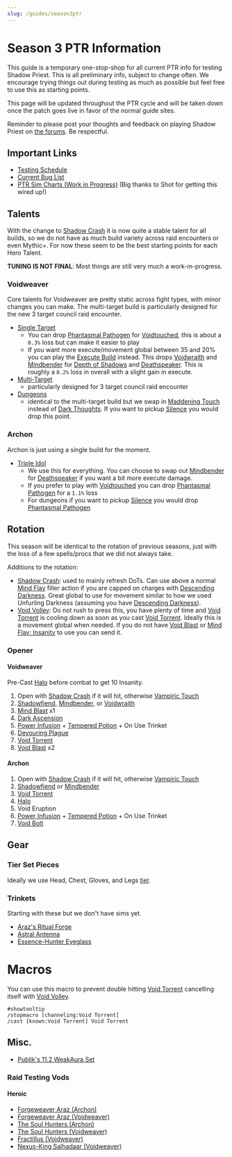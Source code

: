 ```yaml
---
slug: /guides/season3ptr
---
```


# Season 3 PTR Information
This guide is a temporary one-stop-shop for all current PTR info for testing Shadow Priest. This is all preliminary info, subject to change often. We encourage trying things out during testing as much as possible but feel free to use this as starting points.

This page will be updated throughout the PTR cycle and will be taken down once the patch goes live in favor of the normal guide sites.

Reminder to please post your thoughts and feedback on playing Shadow Priest on [the forums](<https://us.forums.blizzard.com/en/wow/t/shadow-priest-feedback/2120140>). Be respectful.

## Important Links
- [Testing Schedule](https://www.wowhead.com/news/patch-11-2-and-season-3-testing-schedule-season-3-dungeons-and-manaforge-omega-377352)
- [Current Bug List](https://github.com/SimCMinMax/WoW-BugTracker/issues?q=state%3Aopen%20label%3A%22Priest%3A%20Shadow%22)
- [PTR Sim Charts (Work in Progress)](https://warcraftpriests.github.io/?talents=vw_da_cthun&sims=talents_top&fightStyle=Single&version=ptr) (Big thanks to Shot for getting this wired up!)

## Talents
With the change to [Shadow Crash](https://www.wowhead.com/ptr-2/spell=205385/shadow-crash) it is now quite a stable talent for all builds, so we do not have as much build variety across raid encounters or even Mythic+. For now these seem to be the best starting points for each Hero Talent. 

**TUNING IS NOT FINAL**: Most things are still very much a work-in-progress.

### Voidweaver
Core talents for Voidweaver are pretty static across fight types, with minor changes you can make. The multi-target build is particularly designed for the new 3 target council raid encounter.

- [Single Target](https://www.wowhead.com/ptr-2/talent-calc/priest/shadow/voidweaver/DAREEAVFEERUFEKFSJFQCBUOVFFUVQRZRASAlRCRUEFVVUCVA)
  - You can drop [Phantasmal Pathogen](https://www.wowhead.com/ptr-2/spell=407469/phantasmal-pathogen) for [Voidtouched](https://www.wowhead.com/ptr-2/spell=407430/voidtouched), this is about a `0.3%` loss but can make it easier to play
  - If you want more execute/movement global between 35 and 20% you can play the [Execute Build](https://www.wowhead.com/ptr-2/talent-calc/priest/shadow/voidweaver/DAREEAVFEERUFEKFSJFQCBUOVFFUVQRZQQSAlRCRUEFVVUCUA) instead. This drops [Voidwraith](https://www.wowhead.com/ptr-2/spell=451234/voidwraith) and [Mindbender](https://www.wowhead.com/ptr-2/spell=200174/mindbender) for [Depth of Shadows](https://www.wowhead.com/ptr-2/spell=451308/depth-of-shadows) and [Deathspeaker](https://www.wowhead.com/ptr-2/spell=392507/deathspeaker). This is roughly a `0.2%` loss in overall with a slight gain in execute.
- [Multi-Target](https://www.wowhead.com/ptr-2/talent-calc/priest/shadow/voidweaver/DAREEAVFEERUFEKFSJFQCBUOVFFUVURZAQSAlRCRUEFVVUCUA)
  - particularly designed for 3 target council raid encounter
- [Dungeons](https://www.wowhead.com/ptr-2/talent-calc/priest/shadow/voidweaver/DAREEAVFEERUFEKFSJFQCBUOVFFUVRRZAQSAlRCRUEFVVUCUA)
  - identical to the multi-target build but we swap in [Maddening Touch](https://www.wowhead.com/ptr-2/spell=391228/maddening-touch) instead of [Dark Thoughts](https://www.wowhead.com/ptr-2/spell=1240388/dark-thoughts). If you want to pickup [Silence](https://www.wowhead.com/ptr-2/spell=15487/silence) you would drop this point.

### Archon
Archon is just using a single build for the moment.

- [Triple Idol](https://www.wowhead.com/ptr-2/talent-calc/priest/shadow/archon/DAREEAVFEERUFEKFSJFQCBUOVFFUVQRZRBSBEVCUQEFVVUBR)
  - We use this for everything. You can choose to swap out [Mindbender](https://www.wowhead.com/ptr-2/spell=200174/mindbender) for [Deathspeaker](https://www.wowhead.com/ptr-2/spell=392507/deathspeaker) if you want a bit more execute damage.
  - If you prefer to play with [Voidtouched](https://www.wowhead.com/ptr-2/spell=407430/voidtouched) you can drop [Phantasmal Pathogen](https://www.wowhead.com/ptr-2/spell=407469/phantasmal-pathogen) for a `1.1%` loss
  - For dungeons if you want to pickup [Silence](https://www.wowhead.com/ptr-2/spell=15487/silence) you would drop [Phantasmal Pathogen](https://www.wowhead.com/ptr-2/spell=407469/phantasmal-pathogen)

## Rotation
This season will be identical to the rotation of previous seasons, just with the loss of a few spells/procs that we did not always take.

Additions to the rotation:
- [Shadow Crash](https://www.wowhead.com/ptr-2/spell=205385/shadow-crash): used to mainly refresh DoTs. Can use above a normal [Mind Flay](https://www.wowhead.com/ptr-2/spell=15407/mind-flay) filler action if you are capped on charges with [Descending Darkness](https://www.wowhead.com/ptr-2/spell=1242666/descending-darkness). Great global to use for movement similar to how we used Unfurling Darkness (assuming you have [Descending Darkness](https://www.wowhead.com/ptr-2/spell=1242666/descending-darkness)).
- [Void Volley](https://www.wowhead.com/ptr-2/spell=1240401/void-volley): Do not rush to press this, you have plenty of time and [Void Torrent](https://www.wowhead.com/ptr-2/spell=263165/void-torrent) is cooling down as soon as you cast [Void Torrent](https://www.wowhead.com/ptr-2/spell=263165/void-torrent). Ideally this is a movement global when needed. If you do not have [Void Blast](https://www.wowhead.com/ptr-2/spell=450405/void-blast) or [Mind Flay: Insanity](https://www.wowhead.com/ptr-2/spell=391403/mind-flay-insanity) to use you can send it.

### Opener

#### Voidweaver
Pre-Cast [Halo](https://www.wowhead.com/ptr-2/spell=120644/halo) before combat to get 10 Insanity.

1. Open with [Shadow Crash](https://www.wowhead.com/ptr-2/spell=205385/shadow-crash) if it will hit, otherwise [Vampiric Touch](https://www.wowhead.com/ptr-2/spell=34914/vampiric-touch)
2. [Shadowfiend](https://www.wowhead.com/ptr-2/spell=34433/shadowfiend), [Mindbender](https://www.wowhead.com/ptr-2/spell=200174/mindbender), or [Voidwraith](https://www.wowhead.com/ptr-2/spell=451234/voidwraith)
3. [Mind Blast](https://www.wowhead.com/ptr-2/spell=8092/mind-blast) x1
4. [Dark Ascension](https://www.wowhead.com/ptr-2/spell=391109/dark-ascension)
5. [Power Infusion](https://www.wowhead.com/ptr-2/spell=10060/power-infusion) + [Tempered Potion](https://www.wowhead.com/ptr-2/item=212265/tempered-potion) + On Use Trinket
6. [Devouring Plague](https://www.wowhead.com/ptr-2/spell=335467/devouring-plague)
7. [Void Torrent](https://www.wowhead.com/ptr-2/spell=263165/void-torrent)
8. [Void Blast](https://www.wowhead.com/ptr-2/spell=450405/void-blast) x2

#### Archon
1. Open with [Shadow Crash](https://www.wowhead.com/ptr-2/spell=205385/shadow-crash) if it will hit, otherwise [Vampiric Touch](https://www.wowhead.com/ptr-2/spell=34914/vampiric-touch)
2. [Shadowfiend](https://www.wowhead.com/ptr-2/spell=34433/shadowfiend) or [Mindbender](https://www.wowhead.com/ptr-2/spell=200174/mindbender)
3. [Void Torrent](https://www.wowhead.com/ptr-2/spell=263165/void-torrent)
4. [Halo](https://www.wowhead.com/ptr-2/spell=120644/halo)
5. Void Eruption
6. [Power Infusion](https://www.wowhead.com/ptr-2/spell=10060/power-infusion) + [Tempered Potion](https://www.wowhead.com/ptr-2/item=212265/tempered-potion) + On Use Trinket
7. [Void Bolt](https://www.wowhead.com/ptr-2/spell=205448/void-bolt)

## Gear

### Tier Set Pieces
Ideally we use Head, Chest, Gloves, and Legs [tier](https://www.wowhead.com/ptr-2/item-set=1927/eulogy-to-a-dying-star).

### Trinkets
Starting with these but we don't have sims yet.

- [Araz's Ritual Forge](https://www.wowhead.com/ptr-2/item=242402/arazs-ritual-forge)
- [Astral Antenna](https://www.wowhead.com/ptr-2/item=242395/astral-antenna)
- [Essence-Hunter Eyeglass](https://www.wowhead.com/ptr-2/item=246939/essence-hunters-eyeglass)

# Macros
You can use this macro to prevent double hitting [Void Torrent](https://www.wowhead.com/ptr-2/spell=263165/void-torrent) cancelling itself with [Void Volley](https://www.wowhead.com/ptr-2/spell=1240401/void-volley).

```
#showtooltip
/stopmacro [channeling:Void Torrent]
/cast [known:Void Torrent] Void Torrent
```

## Misc.
- [Publik's 11.2 WeakAura Set](https://wago.io/P8n43gFCK)

### Raid Testing Vods

#### Heroic
- [Forgeweaver Araz (Archon)](https://www.twitch.tv/videos/2497732992)
- [Forgeweaver Araz (Voidweaver)](https://www.twitch.tv/videos/2497732987)
- [The Soul Hunters (Archon)](https://www.twitch.tv/videos/2497732990)
- [The Soul Hunters (Voidweaver)](https://www.twitch.tv/videos/2497732984)
- [Fractillus (Voidweaver)](https://www.twitch.tv/videos/2497732986)
- [Nexus-King Salhadaar (Voidweaver)](https://www.twitch.tv/videos/2497732991)